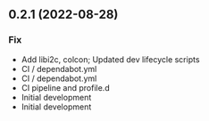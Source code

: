 ## 0.2.1 (2022-08-28)

### Fix

- Add libi2c, colcon; Updated dev lifecycle scripts
- CI / dependabot.yml
- CI / dependabot.yml
- CI pipeline and profile.d
- Initial development
- Initial development
